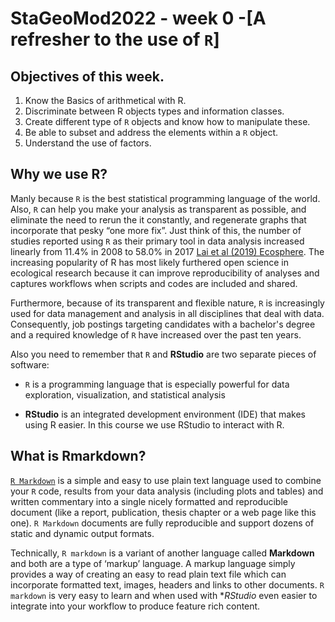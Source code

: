 # **StaGeoMod2022 - week 0 -[A refresher to the use of `R`]**

## Objectives of this week.

1.	Know the Basics of arithmetical with R.
2.	Discriminate between R objects types and information classes.
3.  Create different type of `R` objects and know how to manipulate these.
4.  Be able to subset and address the elements within a `R` object.
5.	Understand the use of factors.


## Why we use R?  

Manly because `R` is the best statistical programming language of the world. Also, `R` can help you make your analysis as transparent as possible, and eliminate the need to rerun the it constantly, and regenerate graphs that incorporate that pesky “one more fix”. Just think of this, the number of studies reported using `R` as their primary tool in data analysis increased linearly from 11.4% in 2008 to 58.0% in 2017 [Lai et al (2019) Ecosphere](https://esajournals.onlinelibrary.wiley.com/doi/full/10.1002/ecs2.2567). The increasing popularity of R has most likely furthered open science in ecological research because it can improve reproducibility of analyses and captures workflows when scripts and codes are included and shared.

Furthermore, because of its transparent and flexible nature, `R` is increasingly used for data management and analysis in all disciplines that deal with data. Consequently, job postings targeting candidates with a bachelor's degree and a required knowledge of `R` have increased over the past ten years.


Also you need to remember that `R` and **RStudio** are two separate pieces of software:

* `R` is a programming language that is especially powerful for data exploration, visualization, and statistical analysis

*  **RStudio** is an integrated development environment (IDE) that makes using R easier. In this course we use RStudio to interact with R.

## What is Rmarkdown?

[`R Markdown`](https://rmarkdown.rstudio.com/index.html) is a simple and easy to use plain text language used to combine your `R` code, results from your data analysis (including plots and tables) and written commentary into a single nicely formatted and reproducible document (like a report, publication, thesis chapter or a web page like this one). `R Markdown` documents are fully reproducible and support dozens of static and dynamic output formats.

Technically, `R markdown` is a variant of another language called **Markdown** and both are a type of ‘markup’ language. A markup language simply provides a way of creating an easy to read plain text file which can incorporate formatted text, images, headers and links to other documents. `R markdown` is very easy to learn and when used with **RStudio* even easier to integrate into your workflow to produce feature rich content.


